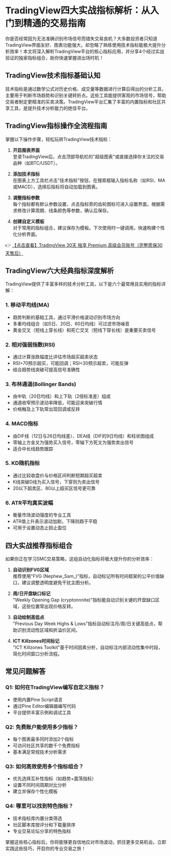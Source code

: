 # TradingView四大实战指标解析：从入门到精通的交易指南

你是否经常因为无法准确识别市场信号而错失交易良机？大多数投资者只知道TradingView界面友好、图表功能强大，却忽略了熟练使用技术指标能极大提升分析效率！本文将深入解析TradingView平台的核心指标应用，并分享4个经过实战验证的独家指标组合，助你快速掌握进出场时机！

## TradingView技术指标基础认知

技术指标是通过数学公式对历史价格、成交量等数据进行计算后得出的分析工具，主要用于判断市场趋势和识别关键转折点。这些工具能提供客观的市场信号，帮助交易者制定更精准的买卖决策。TradingView平台汇集了丰富的内置指标和社区共享工具，是提升技术分析能力的绝佳平台。

## TradingView指标操作全流程指南

掌握以下操作步骤，轻松玩转TradingView技术指标：

1. **开启图表界面**  
   登录TradingView后，点击顶部导航栏的"超级图表"或直接选择你关注的交易品种（如BTC/USDT）。

2. **添加技术指标**  
   在图表上方工具栏点击"技术指标"按钮，在搜索框输入指标名称（如RSI、MA或MACD），选择后指标将自动加载到图表。

3. **调整指标参数**  
   每个指标都有默认参数设置，点击指标旁的齿轮图标可进入设置界面，根据需求修改计算周期、线条颜色等参数，确认后保存。

4. **创建自定义模板**  
   对于常用的指标组合，建议保存为模板。下次使用时一键调用，快速构建个性化分析界面。

👉 [【点击查看】TradingView 30天 独享 Premium 高级会员账号（完整质保30天售后）](https://bit.ly/TradingView-Pro)

## TradingView六大经典指标深度解析

TradingView提供了丰富多样的技术分析工具，以下是六个最常用且实用的指标详解：

### 1. 移动平均线(MA)
- 趋势判断的基础工具，通过平滑价格波动识别市场方向
- 多重均线组合（如5日、20日、60日均线）可过滤市场噪音
- 黄金交叉（短线上穿长线）和死亡交叉（短线下穿长线）是重要买卖信号

### 2. 相对强弱指数(RSI)
- 通过计算涨跌幅度比评估市场超买超卖状态
- RSI>70预示超买，可能回调；RSI<30预示超卖，可能反弹
- 结合趋势线突破可提高信号准确性

### 3. 布林通道(Bollinger Bands)
- 由中轨（20日均线）和上下轨（2倍标准差）组成
- 通道收窄预示波动率降低，可能迎来突破行情
- 价格触及上下轨常出现回调或反转

### 4. MACD指标
- 由DIF线（12日与26日均线差）、DEA线（DIF的9日均线）和柱状图组成
- 零轴上方金叉为强势买入信号，零轴下方死叉为强势卖出信号
- 适合中长线趋势跟踪

### 5. KD随机指标
- 通过比较收盘价与价格区间判断短期超买超卖
- K线突破D线为买入信号，下穿则为卖出信号
- 20以下超卖区、80以上超买区信号更可靠

### 6. ATR平均真实波幅
- 衡量市场波动强度的专业工具
- ATR值上升表示波动加剧，下降则趋于平稳
- 可用于设置动态止损止盈位

## 四大实战推荐指标组合

如果你正在学习SMC交易策略，这组自动化指标将极大提升你的分析效率：

1. **自动识别FVG区域**  
   推荐使用"FVG (Nephew_Sam_)"指标，自动标记所有时间框架的公平价值缺口，建议调整透明度避免干扰主图分析。

2. **周/日开盘缺口标记**  
   "Weekly Opening Gap (cryptonnnite)"指标能自动识别关键的开盘缺口区域，这些位置常出现价格反转。

3. **自动绘制高低点**  
   "Previous Day Week Highs & Lows"指标自动标注月/周/日关键高低点，帮助识别流动性区域和折溢价区间。

4. **ICT Killzones时间标记**  
   "ICT Killzones Toolkit"基于时间因素分析，自动标注内部流动性集中时段，简化时间窗口分析流程。

## 常见问题解答

### Q1: 如何在TradingView编写自定义指标？
- 使用内置Pine Script语言
- 通过Pine Editor编辑器编写代码
- 平台提供丰富示例和调试工具

### Q2: 免费账户能使用多少指标？
- 每个图表最多同时添加2个指标
- 可访问社区共享的数千个免费指标
- 基本满足常规技术分析需求

### Q3: 如何高效使用多个指标组合？
- 优先选择互补性指标（如趋势+震荡指标）
- 设置不同时间周期对比分析
- 建立并保存个性化模板

### Q4: 哪里可以找到特色指标？
- 技术指标库内置分类筛选
- 社区脚本库按评分和下载量排序
- 专业交易论坛分享的特色指标

掌握这些核心指标后，你将能够更自信地应对市场波动，抓住更多交易机会。立即实践这些技巧，开启你的专业交易之旅！